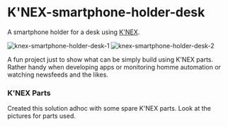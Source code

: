 # K'NEX-smartphone-holder-desk
A smartphone holder for a desk using [K'NEX](https://www.knex.com).

![knex-smartphone-holder-desk-1](https://user-images.githubusercontent.com/47274144/61871932-5eedde80-aee2-11e9-8193-1ebf88962f26.png)
![knex-smartphone-holder-desk-2](https://user-images.githubusercontent.com/47274144/61871939-61503880-aee2-11e9-89dc-9e1a787bd9bd.png)

A fun project just to show what can be simply build using K'NEX parts.
Rather handy when developing apps or monitoring homme automation or watching newsfeeds and the likes.

### K'NEX Parts
Created this solution adhoc with some spare K'NEX parts.
Look at the pictures for parts used.
